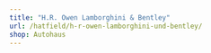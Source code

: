 ```yaml
---
title: "H.R. Owen Lamborghini & Bentley"
url: /hatfield/h-r-owen-lamborghini-und-bentley/
shop: Autohaus
---
```

